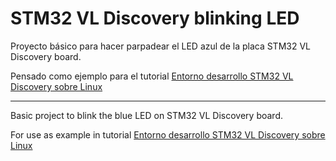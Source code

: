 # STM32 VL Discovery blinking LED

Proyecto básico para hacer parpadear el LED azul de la placa STM32 VL Discovery board.

Pensado como ejemplo para el tutorial [Entorno desarrollo STM32 VL Discovery sobre Linux](http://apuntes.eduardofilo.es/2016/08/02/stm32-vl-discovery.html)

----

Basic project to blink the blue LED on STM32 VL Discovery board.

For use as example in tutorial [Entorno desarrollo STM32 VL Discovery sobre Linux](http://apuntes.eduardofilo.es/2016/08/02/stm32-vl-discovery.html)
